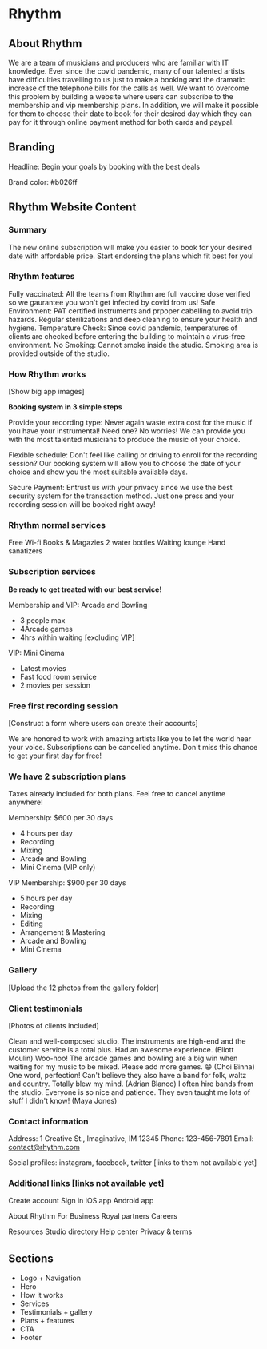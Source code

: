 # Rhythm

## About Rhythm

We are a team of musicians and producers who are familiar with IT knowledge. Ever since the covid pandemic, many of our talented artists have difficulties travelling to us just to make a booking and the dramatic increase of the telephone bills for the calls as well. We want to overcome this problem by building a website where users can subscribe to the membership and vip membership plans. In addition, we will make it possible for them to choose their date to book for their desired day which they can pay for it through online payment method for both cards and paypal.

## Branding

Headline: Begin your goals by booking with the best deals

Brand color: #b026ff

## Rhythm Website Content

### Summary

The new online subscription will make you easier to book for your desired date with affordable price. Start endorsing the plans which fit best for you!

### Rhythm features

Fully vaccinated: All the teams from Rhythm are full vaccine dose verified so we gaurantee you won't get infected by covid from us!
Safe Environment: PAT certified instruments and prpoper cabelling to avoid trip hazards. Regular sterilizations and deep cleaning to ensure your health and hygiene.
Temperature Check: Since covid pandemic, temperatures of clients are checked before entering the building to maintain a virus-free environment.
No Smoking: Cannot smoke inside the studio. Smoking area is provided outside of the studio.

### How Rhythm works

[Show big app images]

**Booking system in 3 simple steps**

Provide your recording type: Never again waste extra cost for the music if you have your instrumental! Need one? No worries! We can provide you with the most talented musicians to produce the music of your choice.

Flexible schedule: Don't feel like calling or driving to enroll for the recording session? Our booking system will allow you to choose the date of your choice and show you the most suitable available days.

Secure Payment: Entrust us with your privacy since we use the best security system for the transaction method. Just one press and your recording session will be booked right away!

### Rhythm normal services

Free Wi-fi
Books & Magazies
2 water bottles
Waiting lounge
Hand sanatizers

### Subscription services

**Be ready to get treated with our best service!**

Membership and VIP: Arcade and Bowling

- 3 people max
- 4Arcade games
- 4hrs within waiting [excluding VIP]

VIP: Mini Cinema

- Latest movies
- Fast food room service
- 2 movies per session

### Free first recording session

[Construct a form where users can create their accounts]

We are honored to work with amazing artists like you to let the world hear your voice. Subscriptions can be cancelled anytime. Don't miss this chance to get your first day for free!

### We have 2 subscription plans

Taxes already included for both plans. Feel free to cancel anytime anywhere!

Membership: $600 per 30 days

- 4 hours per day
- Recording
- Mixing
- Arcade and Bowling
- Mini Cinema (VIP only)

VIP Membership: $900 per 30 days

- 5 hours per day
- Recording
- Mixing
- Editing
- Arrangement & Mastering
- Arcade and Bowling
- Mini Cinema

### Gallery

[Upload the 12 photos from the gallery folder]

### Client testimonials

[Photos of clients included]

Clean and well-composed studio. The instruments are high-end and the customer service is a total plus. Had an awesome experience. (Eliott Moulin)
Woo-hoo! The arcade games and bowling are a big win when waiting for my music to be mixed. Please add more games. 😁 (Choi Binna)
One word, perfection! Can't believe they also have a band for folk, waltz and country. Totally blew my mind. (Adrian Blanco)
I often hire bands from the studio. Everyone is so nice and patience. They even taught me lots of stuff I didn't know! (Maya Jones)

### Contact information

Address: 1 Creative St., Imaginative, IM 12345
Phone: 123-456-7891
Email: contact@rhythm.com

Social profiles: instagram, facebook, twitter [links to them not available yet]

### Additional links [links not available yet]

Create account
Sign in
iOS app
Android app

About Rhythm
For Business
Royal partners
Careers

Resources
Studio directory
Help center
Privacy & terms

######

## Sections

- Logo + Navigation
- Hero
- How it works
- Services
- Testimonials + gallery
- Plans + features
- CTA
- Footer
